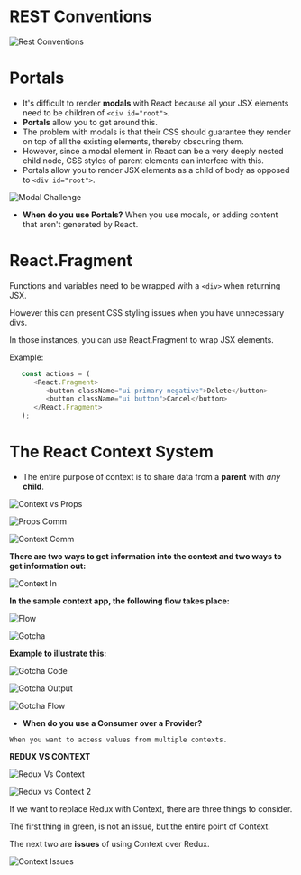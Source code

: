 # REST Conventions

![Rest Conventions](./rest-conventions.PNG)

# Portals

* It's difficult to render **modals** with React because all your JSX elements need to be children of `<div id="root">`.
* **Portals** allow you to get around this.
* The problem with modals is that their CSS should guarantee they render on top of all the existing elements, thereby obscuring them.
* However, since a modal element in React can be a very deeply nested child node, CSS styles of parent elements can interfere with this.
* Portals allow you to render JSX elements as a child of body as opposed to `<div id="root">`.

![Modal Challenge](./modal-challenge.PNG)

* **When do you use Portals?** When you use modals, or adding content that aren't generated by React.

# React.Fragment

Functions and variables need to be wrapped with a `<div>` when returning JSX.

However this can present CSS styling issues when you have unnecessary divs.

In those instances, you can use React.Fragment to wrap JSX elements.


Example:

```javascript
   const actions = (
      <React.Fragment>
         <button className="ui primary negative">Delete</button>
         <button className="ui button">Cancel</button>
      </React.Fragment>
   );
```


# The React Context System

* The entire purpose of context is to share data from a **parent** with *any* **child**.

![Context vs Props](./context-vs-props.PNG)


![Props Comm](./props-comm.PNG)


![Context Comm](./context-comm.PNG)


**There are two ways to get information into the context and two ways to get information out:**

![Context In](./context-in.PNG)


**In the sample context app, the following flow takes place:**

![Flow](./provider-flow.PNG)

![Gotcha](./provider-gotcha.PNG)


**Example to illustrate this:**

![Gotcha Code](./gotcha-eg-code.PNG)

![Gotcha Output](./gotcha-eg-output.PNG)

![Gotcha Flow](./gotcha-eg-flow.PNG)

* **When do you use a Consumer over a Provider?**

`When you want to access values from multiple contexts.`


**REDUX VS CONTEXT**

![Redux Vs Context](./redux-vs-context.PNG)

![Redux vs Context 2](./redux-vs-context-2.PNG)


If we want to replace Redux with Context, there are three things to consider.

The first thing in green, is not an issue, but the entire point of Context.

The next two are **issues** of using Context over Redux.

![Context Issues](./context-replace-redux.PNG)

